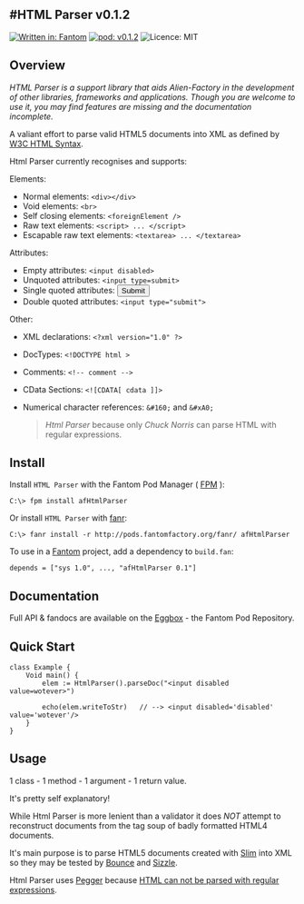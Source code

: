 #HTML Parser v0.1.2
---
[![Written in: Fantom](http://img.shields.io/badge/written%20in-Fantom-lightgray.svg)](http://fantom-lang.org/)
[![pod: v0.1.2](http://img.shields.io/badge/pod-v0.1.2-yellow.svg)](http://www.fantomfactory.org/pods/afHtmlParser)
![Licence: MIT](http://img.shields.io/badge/licence-MIT-blue.svg)

## Overview

*HTML Parser is a support library that aids Alien-Factory in the development of other libraries, frameworks and applications. Though you are welcome to use it, you may find features are missing and the documentation incomplete.*

A valiant effort to parse valid HTML5 documents into XML as defined by [W3C HTML Syntax](https://www.w3.org/TR/html-markup/syntax.html).

Html Parser currently recognises and supports:

Elements:

- Normal elements: `<div></div>`
- Void elements: `<br>`
- Self closing elements: `<foreignElement />`
- Raw text elements: `<script> ... </script>`
- Escapable raw text elements: `<textarea> ... </textarea>`

Attributes:

- Empty attributes: `<input disabled>`
- Unquoted attributes: `<input type=submit>`
- Single quoted attributes: <input type='submit'>
- Double quoted attributes: `<input type="submit">`

Other:

- XML declarations: `<?xml version="1.0" ?>`
- DocTypes: `<!DOCTYPE html >`
- Comments: `<!-- comment -->`
- CData Sections: `<![CDATA[ cdata ]]>`
- Numerical character references: `&#160;` and `&#xA0;`

  > *Html Parser* because only *Chuck Norris* can parse HTML with regular expressions.



## Install

Install `HTML Parser` with the Fantom Pod Manager ( [FPM](http://pods.fantomfactory.org/pods/afFpm) ):

    C:\> fpm install afHtmlParser

Or install `HTML Parser` with [fanr](http://fantom.org/doc/docFanr/Tool.html#install):

    C:\> fanr install -r http://pods.fantomfactory.org/fanr/ afHtmlParser

To use in a [Fantom](http://fantom-lang.org/) project, add a dependency to `build.fan`:

    depends = ["sys 1.0", ..., "afHtmlParser 0.1"]

## Documentation

Full API & fandocs are available on the [Eggbox](http://eggbox.fantomfactory.org/pods/afHtmlParser/) - the Fantom Pod Repository.

## Quick Start

```
class Example {
    Void main() {
        elem := HtmlParser().parseDoc("<input disabled value=wotever>")

        echo(elem.writeToStr)   // --> <input disabled='disabled' value='wotever'/>
    }
}
```

## Usage

1 class - 1 method - 1 argument - 1 return value.

It's pretty self explanatory!

While Html Parser is more lenient than a validator it does *NOT* attempt to reconstruct documents from the tag soup of badly formatted HTML4 documents.

It's main purpose is to parse HTML5 documents created with [Slim](http://pods.fantomfactory.org/pods/afSlim) into XML so they may be tested by [Bounce](http://pods.fantomfactory.org/pods/afBounce) and [Sizzle](http://pods.fantomfactory.org/pods/afSizzle).

Html Parser uses [Pegger](http://pods.fantomfactory.org/pods/afPegger) because [HTML can not be parsed with regular expressions](http://stackoverflow.com/questions/1732348/regex-match-open-tags-except-xhtml-self-contained-tags/1732454#1732454).

